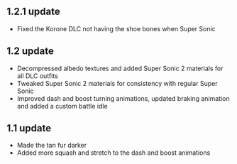 ## 1.2.1 update
- Fixed the Korone DLC not having the shoe bones when Super Sonic
## 1.2 update
- Decompressed albedo textures and added Super Sonic 2 materials for all DLC outfits
- Tweaked Super Sonic 2 materials for consistency with regular Super Sonic
- Improved dash and boost turning animations, updated braking animation and added a custom battle idle
## 1.1 update
- Made the tan fur darker
- Added more squash and stretch to the dash and boost animations
